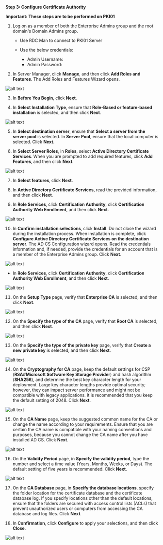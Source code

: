 **Step 3: Configure Certificate Authority**

**Important: These steps are to be performed on PKI01**

1. Log on as a member of both the Enterprise Admins group and the root domain's Domain Admins group.

    - Use RDC Man to connect to PKI01 Server
    - Use the below credentials:

        - Admin Username: <inject key="Admin Username"></inject>
        - Admin Password: <inject key="Admin Password"></inject>

2. In Server Manager, click **Manage**, and then click **Add Roles and Features**. The Add Roles and Features Wizard opens.

![alt text](image-7.png)

3. In **Before You Begin**, click **Next**.

4. In **Select Installation Type**, ensure that **Role-Based or feature-based installation** is selected, and then click **Next**.

![alt text](image-8.png)

5. In **Select destination server**, ensure that **Select a server from the server pool** is selected. In **Server Pool**, ensure that the local computer is selected. Click **Next**.

6. In **Select Server Roles**, in **Roles**, select **Active Directory Certificate Services**. When you are prompted to add required features, click **Add Features**, and then click **Next**.

![alt text](image-9.png)

7. In **Select features**, click **Next**.

8. In **Active Directory Certificate Services**, read the provided information, and then click **Next**.

9. In **Role Services**, click **Certification Authority**, click **Certification Authority Web Enrollment**, and then click **Next**.

![alt text](image-10.png)

10. In **Confirm installation selections**, click **Install**. Do not close the wizard during the installation process. When installation is complete, click **Configure Active Directory Certificate Services on the destination server**. The AD CS Configuration wizard opens. Read the credentials information and, if needed, provide the credentials for an account that is a member of the Enterprise Admins group. Click **Next**.

![alt text](image-11.png)

- In **Role Services**, click **Certification Authority**, click **Certification Authority Web Enrollment**, and then click **Next**.

![alt text](image-12.png)

11. On the **Setup Type** page, verify that **Enterprise CA** is selected, and then click **Next**.

![alt text](image-13.png)

12. On the **Specify the type of the CA** page, verify that **Root CA** is selected, and then click **Next**.

![alt text](image-14.png)

13. On the **Specify the type of the private key** page, verify that **Create a new private key** is selected, and then click **Next**.

![alt text](image-15.png)

14. On the **Cryptography for CA** page, keep the default settings for CSP (**RSA#Microsoft Software Key Storage Provider**) and hash algorithm (**SHA256**), and determine the best key character length for your deployment. Large key character lengths provide optimal security; however, they can impact server performance and might not be compatible with legacy applications. It is recommended that you keep the default setting of 2048. Click **Next**.

![alt text](image-16.png)

15. On the **CA Name** page, keep the suggested common name for the CA or change the name according to your requirements. Ensure that you are certain the CA name is compatible with your naming conventions and purposes, because you cannot change the CA name after you have installed AD CS. Click **Next**.

![alt text](image-17.png)

16. On the **Validity Period** page, in **Specify the validity period**, type the number and select a time value (Years, Months, Weeks, or Days). The default setting of five years is recommended. Click **Next**.

![alt text](image-18.png)

17. On the **CA Database** page, in **Specify the database locations**, specify the folder location for the certificate database and the certificate database log. If you specify locations other than the default locations, ensure that the folders are secured with access control lists (ACLs) that prevent unauthorized users or computers from accessing the CA database and log files. Click **Next**.

18. In **Confirmation**, click **Configure** to apply your selections, and then click **Close**.

![alt text](image-19.png)